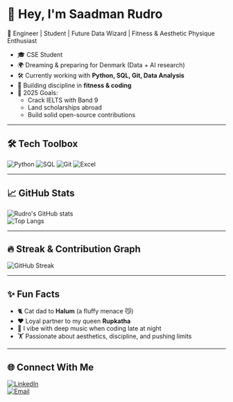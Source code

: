 # 👋 Hey, I'm Saadman Rudro  

🚀 Engineer | Student | Future Data Wizard | Fitness & Aesthetic Physique Enthusiast  

- 🎓 CSE Student 
- 🌍 Dreaming & preparing for Denmark (Data + AI research)  
- 🛠 Currently working with **Python, SQL, Git, Data Analysis**  
- 💪 Building discipline in **fitness & coding**
- 🎯 2025 Goals: 
  - Crack IELTS with Band 9  
  - Land scholarships abroad  
  - Build solid open-source contributions  

---

## 🛠 Tech Toolbox
![Python](https://img.shields.io/badge/Python-3776AB?style=for-the-badge&logo=python&logoColor=white) 
![SQL](https://img.shields.io/badge/SQL-336791?style=for-the-badge&logo=postgresql&logoColor=white) 
![Git](https://img.shields.io/badge/Git-F05032?style=for-the-badge&logo=git&logoColor=white) 
![Excel](https://img.shields.io/badge/Excel-217346?style=for-the-badge&logo=microsoft-excel&logoColor=white)

---

## 📈 GitHub Stats
![Rudro's GitHub stats](https://github-readme-stats.vercel.app/api?username=saadmanrudro&show_icons=true&theme=radical)  
![Top Langs](https://github-readme-stats.vercel.app/api/top-langs/?username=saadmanrudro&layout=compact&theme=radical)

---

## 🔥 Streak & Contribution Graph
![GitHub Streak](https://github-readme-streak-stats.herokuapp.com?user=saadmanrudro&theme=radical)  

---

## ✨ Fun Facts
- 🐈 Cat dad to **Halum** (a fluffy menace 😼)  
- ❤️ Loyal partner to my queen **Rupkatha**  
- 🎵 I vibe with deep music when coding late at night  
- 🏋️ Passionate about aesthetics, discipline, and pushing limits  

---

## 🌐 Connect With Me
[![LinkedIn](https://img.shields.io/badge/LinkedIn-blue?style=for-the-badge&logo=linkedin)](https://www.linkedin.com/in/saadman-hossain-4414a733b?utm_source=share&utm_campaign=share_via&utm_content=profile&utm_medium=android_app)  
[![Email](https://img.shields.io/badge/Email-D14836?style=for-the-badge&logo=gmail&logoColor=white)](mailto:saadmanrudro20@gmail.com)  


<!--
**saadmanrudro/saadmanrudro** is a ✨ _special_ ✨ repository because its `README.md` (this file) appears on your GitHub profile.

Here are some ideas to get you started:

- 🔭 I’m currently working on ...
- 🌱 I’m currently learning ...
- 👯 I’m looking to collaborate on ...
- 🤔 I’m looking for help with ...
- 💬 Ask me about ...
- 📫 How to reach me: ...
- 😄 Pronouns: ...
- ⚡ Fun fact: ...
-->
